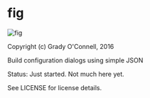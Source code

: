fig
===

![fig](https://i.imgur.com/tDTALdh.png)

Copyright (c) Grady O'Connell, 2016

Build configuration dialogs using simple JSON

Status: Just started. Not much here yet.

See LICENSE for license details.

